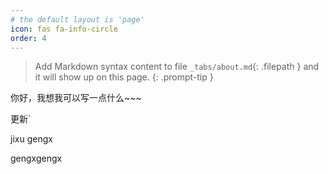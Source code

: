 ```yaml
---
# the default layout is 'page'
icon: fas fa-info-circle
order: 4
---
```


> Add Markdown syntax content to file `_tabs/about.md`{: .filepath } and it will show up on this page.
{: .prompt-tip }





你好，我想我可以写一点什么~~~



更新`



jixu gengx

gengxgengx
